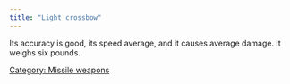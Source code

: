```yaml
---
title: "Light crossbow"
---
```


Its accuracy is good, its speed average, and it causes average damage.
It weighs six pounds.

[Category: Missile weapons](Category:_Missile_weapons "wikilink")